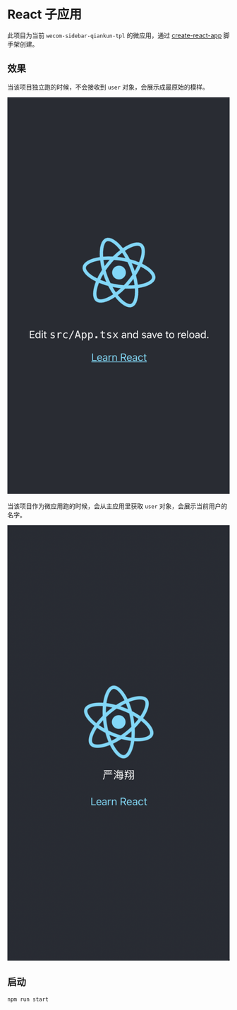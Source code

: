 # React 子应用

此项目为当前 `wecom-sidebar-qiankun-tpl` 的微应用，通过 [create-react-app](https://create-react-app.dev/) 脚手架创建。

## 效果

当该项目独立跑的时候，不会接收到 `user` 对象，会展示成最原始的模样。

![](./scrrenshots/normal.png)

当该项目作为微应用跑的时候，会从主应用里获取 `user` 对象，会展示当前用户的名字。

![](./scrrenshots/user.png)

## 启动

```shell
npm run start
```
